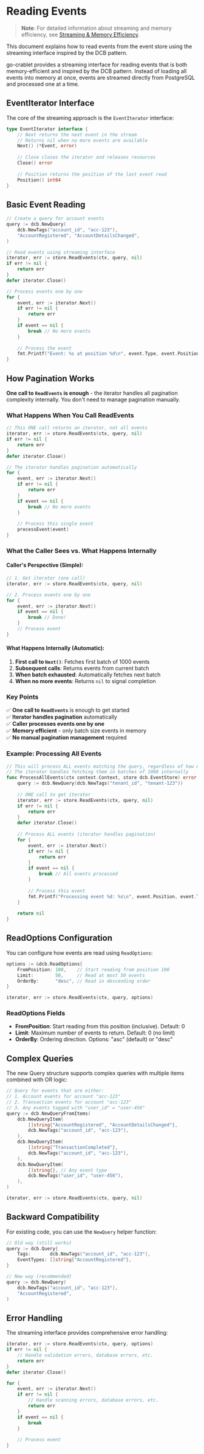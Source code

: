 # Reading Events

> **Note**: For detailed information about streaming and memory efficiency, see [Streaming & Memory Efficiency](streaming.md).

This document explains how to read events from the event store using the streaming interface inspired by the DCB pattern.

go-crablet provides a streaming interface for reading events that is both memory-efficient and inspired by the DCB pattern. Instead of loading all events into memory at once, events are streamed directly from PostgreSQL and processed one at a time.

## EventIterator Interface

The core of the streaming approach is the `EventIterator` interface:

```go
type EventIterator interface {
    // Next returns the next event in the stream
    // Returns nil when no more events are available
    Next() (*Event, error)
    
    // Close closes the iterator and releases resources
    Close() error
    
    // Position returns the position of the last event read
    Position() int64
}
```

## Basic Event Reading

```go
// Create a query for account events
query := dcb.NewQuery(
    dcb.NewTags("account_id", "acc-123"),
    "AccountRegistered", "AccountDetailsChanged",
)

// Read events using streaming interface
iterator, err := store.ReadEvents(ctx, query, nil)
if err != nil {
    return err
}
defer iterator.Close()

// Process events one by one
for {
    event, err := iterator.Next()
    if err != nil {
        return err
    }
    if event == nil {
        break // No more events
    }
    
    // Process the event
    fmt.Printf("Event: %s at position %d\n", event.Type, event.Position)
}
```

## How Pagination Works

**One call to `ReadEvents` is enough** - the iterator handles all pagination complexity internally. You don't need to manage pagination manually.

### What Happens When You Call ReadEvents

```go
// This ONE call returns an iterator, not all events
iterator, err := store.ReadEvents(ctx, query, nil)
if err != nil {
    return err
}
defer iterator.Close()

// The iterator handles pagination automatically
for {
    event, err := iterator.Next()
    if err != nil {
        return err
    }
    if event == nil {
        break // No more events
    }
    
    // Process this single event
    processEvent(event)
}
```

### What the Caller Sees vs. What Happens Internally

#### **Caller's Perspective** (Simple):
```go
// 1. Get iterator (one call)
iterator, err := store.ReadEvents(ctx, query, nil)

// 2. Process events one by one
for {
    event, err := iterator.Next()
    if event == nil {
        break // Done!
    }
    // Process event
}
```

#### **What Happens Internally** (Automatic):
1. **First call to `Next()`**: Fetches first batch of 1000 events
2. **Subsequent calls**: Returns events from current batch
3. **When batch exhausted**: Automatically fetches next batch
4. **When no more events**: Returns `nil` to signal completion

### Key Points

✅ **One call to `ReadEvents`** is enough to get started  
✅ **Iterator handles pagination** automatically  
✅ **Caller processes events one by one**  
✅ **Memory efficient** - only batch size events in memory  
✅ **No manual pagination management** required  

### Example: Processing All Events

```go
// This will process ALL events matching the query, regardless of how many
// The iterator handles fetching them in batches of 1000 internally
func ProcessAllEvents(ctx context.Context, store dcb.EventStore) error {
    query := dcb.NewQuery(dcb.NewTags("tenant_id", "tenant-123"))
    
    // ONE call to get iterator
    iterator, err := store.ReadEvents(ctx, query, nil)
    if err != nil {
        return err
    }
    defer iterator.Close()
    
    // Process ALL events (iterator handles pagination)
    for {
        event, err := iterator.Next()
        if err != nil {
            return err
        }
        if event == nil {
            break // All events processed
        }
        
        // Process this event
        fmt.Printf("Processing event %d: %s\n", event.Position, event.Type)
    }
    
    return nil
}
```

## ReadOptions Configuration

You can configure how events are read using `ReadOptions`:

```go
options := &dcb.ReadOptions{
    FromPosition: 100,    // Start reading from position 100
    Limit:        50,     // Read at most 50 events
    OrderBy:      "desc", // Read in descending order
}

iterator, err := store.ReadEvents(ctx, query, options)
```

### ReadOptions Fields

- **FromPosition**: Start reading from this position (inclusive). Default: 0
- **Limit**: Maximum number of events to return. Default: 0 (no limit)
- **OrderBy**: Ordering direction. Options: "asc" (default) or "desc"

## Complex Queries

The new Query structure supports complex queries with multiple items combined with OR logic:

```go
// Query for events that are either:
// 1. Account events for account "acc-123"
// 2. Transaction events for account "acc-123"
// 3. Any events tagged with "user_id" = "user-456"
query := dcb.NewQueryFromItems(
    dcb.NewQueryItem(
        []string{"AccountRegistered", "AccountDetailsChanged"},
        dcb.NewTags("account_id", "acc-123"),
    ),
    dcb.NewQueryItem(
        []string{"TransactionCompleted"},
        dcb.NewTags("account_id", "acc-123"),
    ),
    dcb.NewQueryItem(
        []string{}, // Any event type
        dcb.NewTags("user_id", "user-456"),
    ),
)

iterator, err := store.ReadEvents(ctx, query, nil)
```

## Backward Compatibility

For existing code, you can use the `NewQuery` helper function:

```go
// Old way (still works)
query := dcb.Query{
	Tags:       dcb.NewTags("account_id", "acc-123"),
	EventTypes: []string{"AccountRegistered"},
}

// New way (recommended)
query := dcb.NewQuery(
	dcb.NewTags("account_id", "acc-123"),
	"AccountRegistered",
)
```

## Error Handling

The streaming interface provides comprehensive error handling:

```go
iterator, err := store.ReadEvents(ctx, query, options)
if err != nil {
    // Handle validation errors, database errors, etc.
    return err
}
defer iterator.Close()

for {
    event, err := iterator.Next()
    if err != nil {
        // Handle scanning errors, database errors, etc.
        return err
    }
    if event == nil {
        break
    }
    
    // Process event
}
```